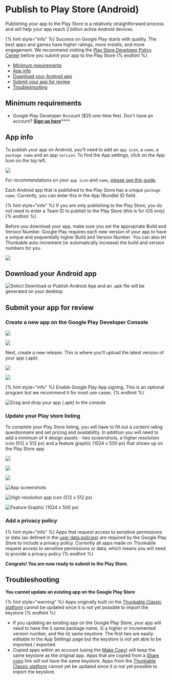 # Publish to Play Store \(Android\)

Publishing your app to the Play Store is a relatively straightforward process and will help your app reach 2 billion active Android devices.

{% hint style="info" %}
Success on Google Play starts with quality. The best apps and games have higher ratings, more installs, and more engagement. We recommend visiting the [Play Store Developer Policy Center](https://play.google.com/about/developer-content-policy/#!?modal_active=none) before you submit your app to the Play Store
{% endhint %}

* [Minimum requirements](publish-to-play-store-android.md#minimum-requirements)
* [App info](publish-to-play-store-android.md#app-info)
* [Download your Android app](publish-to-play-store-android.md#download-your-android-app)
* [Submit your app for review](publish-to-play-store-android.md#submit-your-app-for-review)
* [Troubleshooting](publish-to-play-store-android.md#troubleshooting)

## Minimum requirements

* Google Play Developer Account \($25 one-time fee\). Don't have an account? [**Sign up here**](https://play.google.com/apps/publish/signup/)\*\*\*\*

## App info

To publish your app on Android, you'll need to add an `app icon`, a `name`, a `package name` and an app `version`. To find the App settings, click on the App Icon on the top left.

![](../../.gitbook/assets/ezgif.com-video-to-gif-31%20%281%29.gif)

For recommendations on your `app icon` and `name`, [please see this guide](../create/app-icon-+-name.md).

Each Android app that is published to the Play Store has a unique `package name`. Currently, you can enter this in the App \(Bundle\) ID field.

{% hint style="info" %}
If you are only publishing to the Play Store, you do not need to enter a Team ID to publish to the Play Store \(this is for iOS only\)
{% endhint %}

Before you download your app, make sure you set the appropriate Build and Version Number. Google Play requires each new version of your app to have a unique and sequentially higher Build and Version Number. You can also let Thunkable auto-increment \(or automatically increase\) the build and version numbers for you.

![](../../.gitbook/assets/thunkable-documentation-exhibits-94.png)

## Download your Android app

![Select Download or Publish Android App and an .apk file will be generated on your desktop](../../.gitbook/assets/thunkable-documentation-exhibits-95.png)

## Submit your app for review

### Create a new app on the Google Play Developer Console

![](../../.gitbook/assets/thunkable-documentation-exhibits-98.png)

![](../../.gitbook/assets/thunkable-documentation-exhibits-99.png)

Next, create a new release. This is where you'll upload the latest version of your app \(.apk\)

![](../../.gitbook/assets/thunkable-documentation-exhibits-96%20%281%29.png)

![](../../.gitbook/assets/thunkable-documentation-exhibits-97.png)

{% hint style="info" %}
Enable Google Play App signing. This is an optional program but we recommend it for most use cases.
{% endhint %}

![Drag and drop your app \(.apk\) to the console](../../.gitbook/assets/thunkable-documentation-exhibits-100%20%281%29.png)

### Update your Play store listing

To complete your Play Store listing, you will have to fill out a content rating questionnaire and set pricing and availability. In addition you will need to add a minimum of 4 design assets - two screenshots, a higher resolution icon \(512 x 512 px\) and a feature graphic \(1024 x 500 px\) that shows up on the Play Store app.

![](blob:https://docs.thunkable.com/fb130b9d-e9ee-4ef9-86d8-e265361e07b2)

![](../../.gitbook/assets/thunkable-documentation-exhibits-94%20%281%29.png)

![](../../.gitbook/assets/thunkable-background-image-1080-x-1920-px-11.png)

![App screenshots](../../.gitbook/assets/thunkable-background-image-1080-x-1920-px-12%20%281%29.png)

![High resolution app icon \(512 x 512 px\)](../../.gitbook/assets/d-icon-dark.png)

![Feature Graphic \(1024 x 500 px\)](../../.gitbook/assets/webp.net-resizeimage-11.png)

### Add a privacy policy

{% hint style="info" %}
Apps that request access to sensitive permissions or data \(as defined in the [user data policies](https://play.google.com/about/privacy-security-deception/user-data/)\) are required by the Google Play Store to include a privacy policy. Currently all apps made on Thunkable request access to sensitive permissions or data, which means you will need to provide a privacy policy
{% endhint %}

**Congrats! You are now ready to submit to the Play Store.**

## Troubleshooting

**You cannot update an existing app on the Google Play Store**

{% hint style="warning" %}
Apps originally built on the [Thunkable Classic platform](../../thunkable-classic-android/) cannot be updated since it is not yet possible to import the keystore
{% endhint %}

* If you updating an existing app on the Google Play Store, your app will need to have the i\) same package name, ii\) a higher or incremented version number, and the iii\) same keystore. The first two are easily editable in the App Settings page but the keystore is not yet able to be imported / exported. 
* Copied apps within an account \(using the [Make Copy](../make-copy.md)\) will keep the same keystore as the original app. Apps that are copied from a [Share copy](../share.md#share-a-fully-editable-copy-of-your-app-project) link will not have the same keystore. Apps from the [Thunkable Classic platform](../../thunkable-classic-android/) cannot yet be updated since it is not yet possible to import the keystore. 

